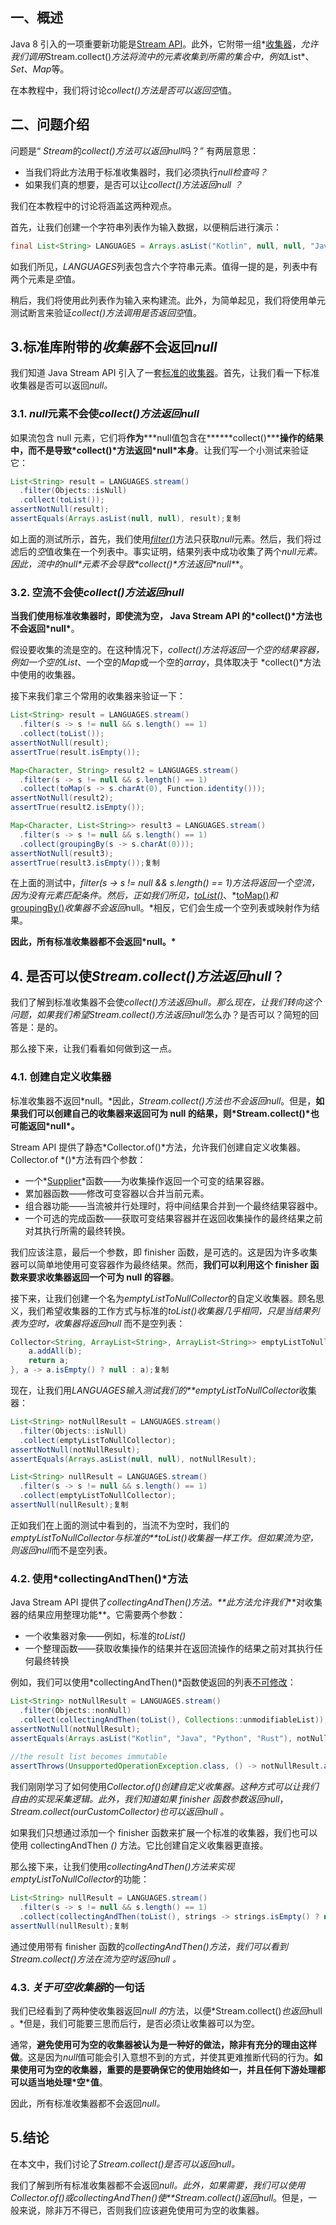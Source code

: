 ## 一、概述

Java 8 引入的一项重要新功能是[Stream API](https://www.baeldung.com/java-8-streams)。此外，它附带一组*[收集器](https://www.baeldung.com/java-8-collectors)*，允许我们调用*Stream.collect()*方法将流中的元素收集到所需的集合中，例如*List*、*Set*、*Map*等。

在本教程中，我们将讨论*collect()*方法是否可以返回*空*值。

## 二、问题介绍

问题是“ *Stream*的*collect()*方法可以返回*null*吗？” 有两层意思：

-   当我们将此方法用于标准收集器时，我们必须执行*null检查吗？*
-   如果我们真的想要，是否可以让*collect()*方法返回*null ？*

我们在本教程中的讨论将涵盖这两种观点。

首先，让我们创建一个字符串列表作为输入数据，以便稍后进行演示：

```Java
final List<String> LANGUAGES = Arrays.asList("Kotlin", null, null, "Java", "Python", "Rust");复制
```

如我们所见，*LANGUAGES*列表包含六个字符串元素。值得一提的是，列表中有两个元素是*空*值。

稍后，我们将使用此列表作为输入来构建流。此外，为简单起见，我们将使用单元测试断言来验证*collect()*方法调用是否返回*空*值。

## 3.标准库附带的*收集器*不会返回*null*

我们知道 Java Stream API 引入了一套[标准的收集器](https://docs.oracle.com/javase/8/docs/api/java/util/stream/Collectors.html)。首先，让我们看一下标准收集器是否可以返回*null。*

### 3.1. *null*元素不会使*collect()*方法返回*null*

如果流包含 null 元素，它们将**作为*****null值包含在\******collect()\*****操作的结果中，而不是导致\*collect()\*方法返回\*null\*本身**。让我们写一个小测试来验证它：

```Java
List<String> result = LANGUAGES.stream()
  .filter(Objects::isNull)
  .collect(toList());
assertNotNull(result);
assertEquals(Arrays.asList(null, null), result);复制
```

如上面的测试所示，首先，我们使用[*filter()*](https://www.baeldung.com/java-stream-filter-lambda)方法只获取*null*元素。然后，我们将过滤后的*空*值收集在一个列表中。事实证明，结果列表中成功收集了两个*null元素。*因此，流中的***null\*元素不会导致\*collect()\*方法返回\*null\***。

### 3.2. 空流不会使*collect()*方法返回*null*

**当我们使用标准收集器时，即使流为空， Java Stream API 的\*collect()\*方法也不会返回\*null\***。

假设要收集的流是空的。在这种情况下，*collect()*方法将返回一个空的结果容器，例如一个空的*List*、一个空的*Map*或一个空的*array*，具体取决于 *collect()*方法中使用的收集器。

接下来我们拿三个常用的收集器来验证一下：

```Java
List<String> result = LANGUAGES.stream()
  .filter(s -> s != null && s.length() == 1)
  .collect(toList());
assertNotNull(result);
assertTrue(result.isEmpty());

Map<Character, String> result2 = LANGUAGES.stream()
  .filter(s -> s != null && s.length() == 1)
  .collect(toMap(s -> s.charAt(0), Function.identity()));
assertNotNull(result2);
assertTrue(result2.isEmpty());

Map<Character, List<String>> result3 = LANGUAGES.stream()
  .filter(s -> s != null && s.length() == 1)
  .collect(groupingBy(s -> s.charAt(0)));
assertNotNull(result3);
assertTrue(result3.isEmpty());复制
```

在上面的测试中，*filter(s -> s != null && s.length() == 1)*方法将返回一个空流，因为没有元素匹配条件。然后，正如我们所见，*[toList()](https://www.baeldung.com/java-stream-to-list-collecting)*、*[toMap()](https://www.baeldung.com/java-collectors-tomap)*和*[groupingBy()](https://www.baeldung.com/java-groupingby-collector)*收集器不会返回*null。*相反，它们会生成一个空列表或映射作为结果。

**因此，所有标准收集器都不会返回\*null。\***

## 4. 是否可以使*Stream.collect()*方法返回*null*？

我们了解到标准收集器不会使*collect()*方法返回*null。*那么现在，让我们转向这个问题，如果我们希望*Stream.collect()*方法返回*null*怎么办？是否可以？简短的回答是：是的。

那么接下来，让我们看看如何做到这一点。

### 4.1. 创建自定义收集器

标准收集器不返回*null。*因此，*Stream.collect()*方法也不会返回*null*。但是，**如果我们可以创建自己的收集器来返回可为 null 的结果，则\*Stream.collect()\*也可能返回\*null\*。**

Stream API 提供了静态*Collector.of()*方法，允许我们创建自定义收集器。Collector.of *()*方法有四个参数：

-   一个*[Supplier](https://www.baeldung.com/java-callable-vs-supplier#supplier)*函数——为收集操作返回一个可变的结果容器。
-   累加器函数——修改可变容器以合并当前元素。
-   组合器功能——当流被并行处理时，将中间结果合并到一个最终结果容器中。
-   一个可选的完成函数——获取可变结果容器并在返回收集操作的最终结果之前对其执行所需的最终转换。

我们应该注意，最后一个参数，即 finisher 函数，是可选的。这是因为许多收集器可以简单地使用可变容器作为最终结果。然而，**我们可以利用这个 finisher 函数来要求收集器返回一个可为 null 的容器**。

接下来，让我们创建一个名为*emptyListToNullCollector*的自定义收集器。顾名思义，我们希望收集器的工作方式与标准的*toList()*收集器几乎相同，只是当结果列表为空时，收集器将返回*null* 而不是空列表：

```Java
Collector<String, ArrayList<String>, ArrayList<String>> emptyListToNullCollector = Collector.of(ArrayList::new, ArrayList::add, (a, b) -> {
    a.addAll(b);
    return a;
}, a -> a.isEmpty() ? null : a);复制
```

现在，让我们用*LANGUAGES输入测试我们的**emptyListToNullCollector*收集器：

```Java
List<String> notNullResult = LANGUAGES.stream()
  .filter(Objects::isNull)
  .collect(emptyListToNullCollector);
assertNotNull(notNullResult);
assertEquals(Arrays.asList(null, null), notNullResult);

List<String> nullResult = LANGUAGES.stream()
  .filter(s -> s != null && s.length() == 1)
  .collect(emptyListToNullCollector);
assertNull(nullResult);复制
```

正如我们在上面的测试中看到的，当流不为空时，我们的*emptyListToNullCollector与标准的**toList()*收集器一样工作。但如果流为空，则返回*null*而不是空列表。

### 4.2. 使用*collectingAndThen()*方法

Java Stream API 提供了*collectingAndThen()*方法。**此方法允许我们****对收集器的结果应用整理功能**。它需要两个参数：

-   一个收集器对象——例如，标准的*toList()*
-   一个整理函数——获取收集操作的结果并在返回流操作的结果之前对其执行任何最终转换

例如，我们可以使用*collectingAndThen()*函数使返回的列表[不可修改](https://www.baeldung.com/java-immutable-list)：

```Java
List<String> notNullResult = LANGUAGES.stream()
  .filter(Objects::nonNull)
  .collect(collectingAndThen(toList(), Collections::unmodifiableList));
assertNotNull(notNullResult);
assertEquals(Arrays.asList("Kotlin", "Java", "Python", "Rust"), notNullResult);
                                                                                   
//the result list becomes immutable
assertThrows(UnsupportedOperationException.class, () -> notNullResult.add("Oops"));复制
```

我们刚刚学习了如何使用*Collector.of()*创建自定义收集器。这种方式可以让我们自由的实现采集逻辑。此外，我们知道如果 finisher 函数参数返回*null*，*Stream.collect(ourCustomCollector)*也可以返回*null 。*

如果我们只想通过添加一个 finisher 函数来扩展一个标准的收集器，我们也可以使用 collectingAndThen *()* 方法。它比创建自定义收集器更直接。

那么接下来，让我们使用*collectingAndThen()*方法来实现*emptyListToNullCollector*的功能：

```Java
List<String> nullResult = LANGUAGES.stream()
  .filter(s -> s != null && s.length() == 1)
  .collect(collectingAndThen(toList(), strings -> strings.isEmpty() ? null : strings));
assertNull(nullResult);复制
```

通过使用带有 finisher 函数的*collectingAndThen()*方法，我们可以看到*Stream.collect()*方法在流为空时返回*null 。*

### 4.3. *关于可空收集器*的一句话

我们已经看到了两种使收集器返回*null 的*方法，以便*Stream.collect()*也返回*null 。*但是，我们可能要三思而后行，是否必须让收集器可以为空。

通常，**避免使用可为空的收集器被认为是一种好的做法，除非有充分的理由这样做**。这是因为*null*值可能会引入意想不到的方式，并使其更难推断代码的行为。**如果使用可为空的收集器，重要的是要确保它的使用始终如一，并且任何下游处理都可以适当地处理\*空\*值**。

因此，所有标准收集器都不会返回*null。*

## 5.结论

在本文中，我们讨论了*Stream.collect()*是否可以返回*null。*

我们了解到所有标准收集器都不会返回*null。*此外，如果需要，我们可以使用*Collector.of()*或*collectingAndThen()使**Stream.collect()*返回*null*。但是，一般来说，除非万不得已，否则我们应该避免使用可为空的收集器。